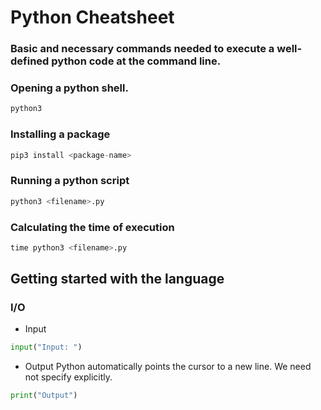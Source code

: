 # Python Cheatsheet

### Basic and necessary commands needed to execute a well-defined python code at the command line.


### Opening a python shell.

```python
python3               
```

### Installing a package
```python
pip3 install <package-name>              
```

### Running a python script
```python
python3 <filename>.py                   
```

### Calculating the time of execution
```python 
time python3 <filename>.py                  
```

## Getting started with the language

### I/O
+ Input
```python
input("Input: ")
```
+ Output
Python automatically points the cursor to a new line.
We need not specify explicitly.
```python
print("Output")
```
